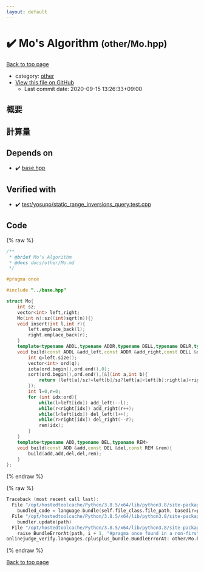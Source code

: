 ```yaml
---
layout: default
---
```


<!-- mathjax config similar to math.stackexchange -->
<script type="text/javascript" async
  src="https://cdnjs.cloudflare.com/ajax/libs/mathjax/2.7.5/MathJax.js?config=TeX-MML-AM_CHTML">
</script>
<script type="text/x-mathjax-config">
  MathJax.Hub.Config({
    TeX: { equationNumbers: { autoNumber: "AMS" }},
    tex2jax: {
      inlineMath: [ ['$','$'] ],
      processEscapes: true
    },
    "HTML-CSS": { matchFontHeight: false },
    displayAlign: "left",
    displayIndent: "2em"
  });
</script>

<script type="text/javascript" src="https://cdnjs.cloudflare.com/ajax/libs/jquery/3.4.1/jquery.min.js"></script>
<script src="https://cdn.jsdelivr.net/npm/jquery-balloon-js@1.1.2/jquery.balloon.min.js" integrity="sha256-ZEYs9VrgAeNuPvs15E39OsyOJaIkXEEt10fzxJ20+2I=" crossorigin="anonymous"></script>
<script type="text/javascript" src="../../assets/js/copy-button.js"></script>
<link rel="stylesheet" href="../../assets/css/copy-button.css" />


# :heavy_check_mark: Mo's Algorithm <small>(other/Mo.hpp)</small>

<a href="../../index.html">Back to top page</a>

* category: <a href="../../index.html#795f3202b17cb6bc3d4b771d8c6c9eaf">other</a>
* <a href="{{ site.github.repository_url }}/blob/master/other/Mo.hpp">View this file on GitHub</a>
    - Last commit date: 2020-09-15 13:26:33+09:00




## 概要

## 計算量

## Depends on

* :heavy_check_mark: <a href="../base.hpp.html">base.hpp</a>


## Verified with

* :heavy_check_mark: <a href="../../verify/test/yosupo/static_range_inversions_query.test.cpp.html">test/yosupo/static_range_inversions_query.test.cpp</a>


## Code

<a id="unbundled"></a>
{% raw %}
```cpp
/**
 * @brief Mo's Algorithm
 * @docs docs/other/Mo.md
 */

#pragma once

#include "../base.hpp"

struct Mo{
    int sz;
    vector<int> left,right;
    Mo(int n):sz((int)sqrt(n)){}
    void insert(int l,int r){
        left.emplace_back(l);
        right.emplace_back(r);
    }
    template<typename ADDL,typename ADDR,typename DELL,typename DELR,typename REM>
    void build(const ADDL &add_left,const ADDR &add_right,const DELL &del_left,const DELR &del_right,const REM &rem){
        int q=left.size();
        vector<int> ord(q);
        iota(ord.begin(),ord.end(),0);
        sort(ord.begin(),ord.end(),[&](int a,int b){
            return (left[a]/sz!=left[b]/sz?left[a]<left[b]:right[a]<right[b]);
        });
        int l=0,r=0;
        for (int idx:ord){
            while(l>left[idx]) add_left(--l);
            while(r<right[idx]) add_right(r++);
            while(l<left[idx]) del_left(l++);
            while(r>right[idx]) del_right(--r);
            rem(idx);
        }
    }
    template<typename ADD,typename DEL,typename REM>
    void build(const ADD &add,const DEL &del,const REM &rem){
        build(add,add,del,del,rem);
    }
};
```
{% endraw %}

<a id="bundled"></a>
{% raw %}
```cpp
Traceback (most recent call last):
  File "/opt/hostedtoolcache/Python/3.8.5/x64/lib/python3.8/site-packages/onlinejudge_verify/docs.py", line 349, in write_contents
    bundled_code = language.bundle(self.file_class.file_path, basedir=pathlib.Path.cwd())
  File "/opt/hostedtoolcache/Python/3.8.5/x64/lib/python3.8/site-packages/onlinejudge_verify/languages/cplusplus.py", line 185, in bundle
    bundler.update(path)
  File "/opt/hostedtoolcache/Python/3.8.5/x64/lib/python3.8/site-packages/onlinejudge_verify/languages/cplusplus_bundle.py", line 310, in update
    raise BundleErrorAt(path, i + 1, "#pragma once found in a non-first line")
onlinejudge_verify.languages.cplusplus_bundle.BundleErrorAt: other/Mo.hpp: line 6: #pragma once found in a non-first line

```
{% endraw %}

<a href="../../index.html">Back to top page</a>

